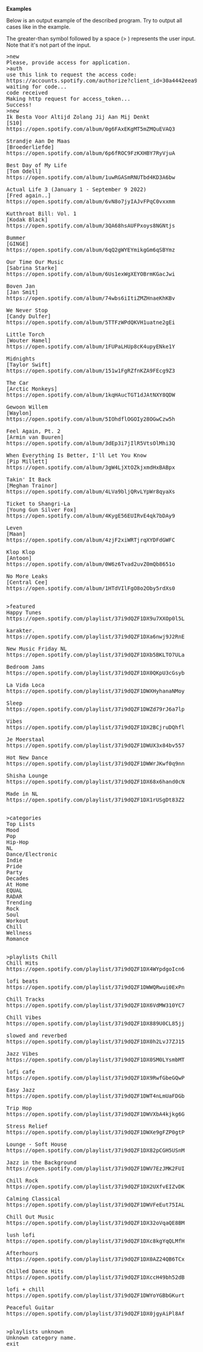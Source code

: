<b>Examples</b>

Below is an output example of the described program. Try to output all cases like in the example.

The greater-than symbol followed by a space (> ) represents the user input. Note that it's not part of the input.
<pre>
>new
Please, provide access for application.
>auth
use this link to request the access code:
https://accounts.spotify.com/authorize?client_id=30a4442eea954024b600f184843378ed&redirect_uri=http://localhost:8080&response_type=code
waiting for code...
code received
Making http request for access_token...
Success!
>new
Ik Besta Voor Altijd Zolang Jij Aan Mij Denkt
[S10]
https://open.spotify.com/album/0g6FAxEKgMT5mZMQuEVAQ3

Strandje Aan De Maas
[Broederliefde]
https://open.spotify.com/album/6p6fROC9FzKXHBY7RyVjuA

Best Day of My Life
[Tom Odell]
https://open.spotify.com/album/1uwRGASmRNUTbd4KD3A6bw

Actual Life 3 (January 1 - September 9 2022)
[Fred again..]
https://open.spotify.com/album/6vN8o7jyIAJvFPqC0vxxmm

Kutthroat Bill: Vol. 1
[Kodak Black]
https://open.spotify.com/album/3QA68hsAUFPxoys8NGNtjs

Bummer
[GINGE]
https://open.spotify.com/album/6qQ2gWYEYmikgGm6qSBYmz

Our Time Our Music
[Sabrina Starke]
https://open.spotify.com/album/6Us1exWgXEYOBrmKGacJwi

Boven Jan
[Jan Smit]
https://open.spotify.com/album/74wbs6iItiZMZHnaeKhKBv

We Never Stop
[Candy Dulfer]
https://open.spotify.com/album/5TTFzWPdQKVH1uatne2gEi

Little Torch
[Wouter Hamel]
https://open.spotify.com/album/1FUPaLHUp8cK4upyENke1Y

Midnights
[Taylor Swift]
https://open.spotify.com/album/151w1FgRZfnKZA9FEcg9Z3

The Car
[Arctic Monkeys]
https://open.spotify.com/album/1kqHAucTGT1dJAtNXY8QDW

Gewoon Willem
[Waylon]
https://open.spotify.com/album/5IOhdflOGOIy28OGwCzw5h

Feel Again, Pt. 2
[Armin van Buuren]
https://open.spotify.com/album/3dEp3i7jIlR5VtsOlMhi3Q

When Everything Is Better, I'll Let You Know
[Pip Millett]
https://open.spotify.com/album/3gW4LjXtOZkjxmdHxBABpx

Takin' It Back
[Meghan Trainor]
https://open.spotify.com/album/4LVa9bljQRvLYpWr8qyaXs

Ticket to Shangri-La
[Young Gun Silver Fox]
https://open.spotify.com/album/4KygE56EUIRvE4qk7bDAy9

Leven
[Maan]
https://open.spotify.com/album/4zjF2xiWRTjrqXYDFdGWFC

Klop Klop
[Antoon]
https://open.spotify.com/album/0W6z6Tvad2uvZ0mQb8651o

No More Leaks
[Central Cee]
https://open.spotify.com/album/1HTdVIlFgO8o2Oby5rdXs0


>featured
Happy Tunes
https://open.spotify.com/playlist/37i9dQZF1DX9u7XXOp0l5L

karakter.
https://open.spotify.com/playlist/37i9dQZF1DXa6nwj9J2RnE

New Music Friday NL
https://open.spotify.com/playlist/37i9dQZF1DXb5BKLTO7ULa

Bedroom Jams
https://open.spotify.com/playlist/37i9dQZF1DX0QKpU3cGsyb

La Vida Loca
https://open.spotify.com/playlist/37i9dQZF1DWXHyhanaNMoy

Sleep
https://open.spotify.com/playlist/37i9dQZF1DWZd79rJ6a7lp

Vibes
https://open.spotify.com/playlist/37i9dQZF1DX2BCjruDQhfl

Je Moerstaal
https://open.spotify.com/playlist/37i9dQZF1DWUX3x84bv557

Hot New Dance
https://open.spotify.com/playlist/37i9dQZF1DWWrJKwf0q9nn

Shisha Lounge
https://open.spotify.com/playlist/37i9dQZF1DX68x6hand0cN

Made in NL
https://open.spotify.com/playlist/37i9dQZF1DX1rUSgDt83Z2


>categories
Top Lists
Mood
Pop
Hip-Hop
NL
Dance/Electronic
Indie
Pride
Party
Decades
At Home
EQUAL
RADAR
Trending
Rock
Soul
Workout
Chill
Wellness
Romance


>playlists Chill
Chill Hits
https://open.spotify.com/playlist/37i9dQZF1DX4WYpdgoIcn6

lofi beats
https://open.spotify.com/playlist/37i9dQZF1DWWQRwui0ExPn

Chill Tracks
https://open.spotify.com/playlist/37i9dQZF1DX6VdMW310YC7

Chill Vibes
https://open.spotify.com/playlist/37i9dQZF1DX889U0CL85jj

slowed and reverbed
https://open.spotify.com/playlist/37i9dQZF1DX0h2LvJ7ZJ15

Jazz Vibes
https://open.spotify.com/playlist/37i9dQZF1DX0SM0LYsmbMT

lofi cafe
https://open.spotify.com/playlist/37i9dQZF1DX9RwfGbeGQwP

Easy Jazz
https://open.spotify.com/playlist/37i9dQZF1DWT4nLmUaFDGb

Trip Hop
https://open.spotify.com/playlist/37i9dQZF1DWVXbA4kjkg6G

Stress Relief
https://open.spotify.com/playlist/37i9dQZF1DWXe9gFZP0gtP

Lounge - Soft House
https://open.spotify.com/playlist/37i9dQZF1DX82pCGH5USnM

Jazz in the Background
https://open.spotify.com/playlist/37i9dQZF1DWV7EzJMK2FUI

Chill Rock
https://open.spotify.com/playlist/37i9dQZF1DX2UXfvEIZvDK

Calming Classical
https://open.spotify.com/playlist/37i9dQZF1DWVFeEut75IAL

Chill Out Music
https://open.spotify.com/playlist/37i9dQZF1DX32oVqaQE8BM

lush lofi
https://open.spotify.com/playlist/37i9dQZF1DXc8kgYqQLMfH

Afterhours
https://open.spotify.com/playlist/37i9dQZF1DX0AZ24QB6TCx

Chilled Dance Hits
https://open.spotify.com/playlist/37i9dQZF1DXccH49bh52dB

lofi + chill
https://open.spotify.com/playlist/37i9dQZF1DWYoYGBbGKurt

Peaceful Guitar
https://open.spotify.com/playlist/37i9dQZF1DX0jgyAiPl8Af


>playlists unknown
Unknown category name.
exit
</pre>
